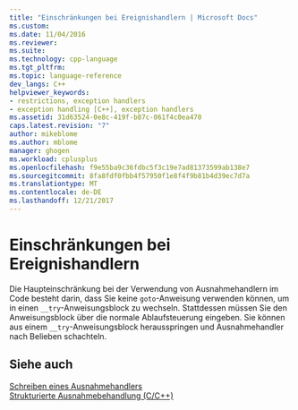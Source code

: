 ```yaml
---
title: "Einschränkungen bei Ereignishandlern | Microsoft Docs"
ms.custom: 
ms.date: 11/04/2016
ms.reviewer: 
ms.suite: 
ms.technology: cpp-language
ms.tgt_pltfrm: 
ms.topic: language-reference
dev_langs: C++
helpviewer_keywords:
- restrictions, exception handlers
- exception handling [C++], exception handlers
ms.assetid: 31d63524-0e8c-419f-b87c-061f4c0ea470
caps.latest.revision: "7"
author: mikeblome
ms.author: mblome
manager: ghogen
ms.workload: cplusplus
ms.openlocfilehash: f9e55ba9c36fdbc5f3c19e7ad81373599ab138e7
ms.sourcegitcommit: 8fa8fdf0fbb4f57950f1e8f4f9b81b4d39ec7d7a
ms.translationtype: MT
ms.contentlocale: de-DE
ms.lasthandoff: 12/21/2017
---
```

# <a name="restrictions-on-exception-handlers"></a>Einschränkungen bei Ereignishandlern
Die Haupteinschränkung bei der Verwendung von Ausnahmehandlern im Code besteht darin, dass Sie keine `goto`-Anweisung verwenden können, um in einen `__try`-Anweisungsblock zu wechseln. Stattdessen müssen Sie den Anweisungsblock über die normale Ablaufsteuerung eingeben. Sie können aus einem `__try`-Anweisungsblock herausspringen und Ausnahmehandler nach Belieben schachteln.  
  
## <a name="see-also"></a>Siehe auch  
 [Schreiben eines Ausnahmehandlers](../cpp/writing-an-exception-handler.md)   
 [Strukturierte Ausnahmebehandlung (C/C++)](../cpp/structured-exception-handling-c-cpp.md)